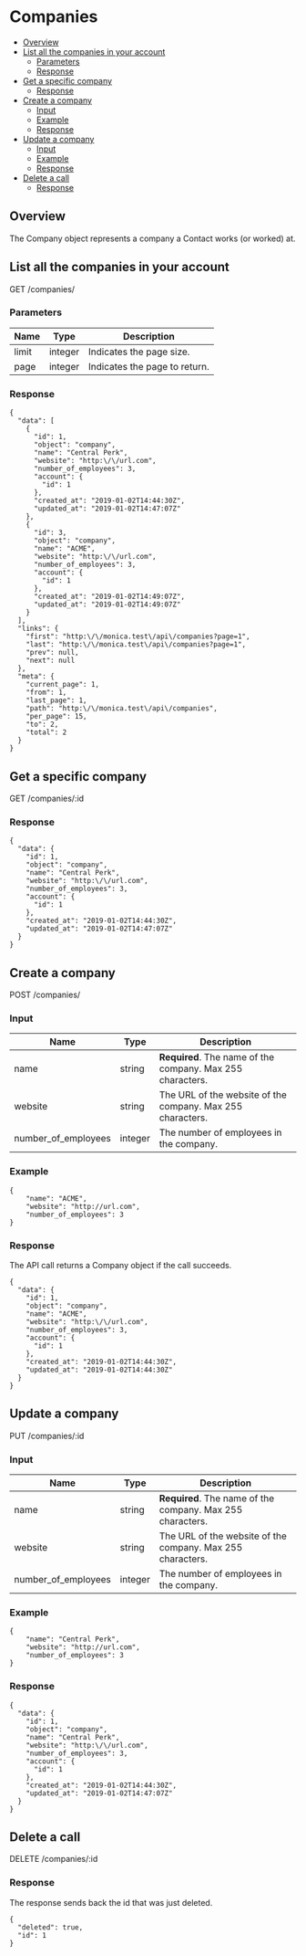 # Companies

<!-- TOC -->

- [Overview](#overview)
- [List all the companies in your account](#list-all-the-companies-in-your-account)
    - [Parameters](#parameters)
    - [Response](#response)
- [Get a specific company](#get-a-specific-company)
    - [Response](#response-1)
- [Create a company](#create-a-company)
    - [Input](#input)
    - [Example](#example)
    - [Response](#response-2)
- [Update a company](#update-a-company)
    - [Input](#input-1)
    - [Example](#example-1)
    - [Response](#response-3)
- [Delete a call](#delete-a-call)
    - [Response](#response-4)

<!-- /TOC -->

<a id="markdown-overview" name="overview"></a>
## Overview

The Company object represents a company a Contact works (or worked) at.

<a id="markdown-list-all-the-companies-in-your-account" name="list-all-the-companies-in-your-account"></a>
## List all the companies in your account

<span class="url">
  GET /companies/
</span>

<a id="markdown-parameters" name="parameters"></a>
### Parameters

| Name | Type | Description |
| ---- | ----------- | ----------- |
| limit | integer | Indicates the page size. |
| page | integer | Indicates the page to return. |

<a id="markdown-response" name="response"></a>
### Response

<pre><code class="json">{
  "data": [
    {
      "id": 1,
      "object": "company",
      "name": "Central Perk",
      "website": "http:\/\/url.com",
      "number_of_employees": 3,
      "account": {
        "id": 1
      },
      "created_at": "2019-01-02T14:44:30Z",
      "updated_at": "2019-01-02T14:47:07Z"
    },
    {
      "id": 3,
      "object": "company",
      "name": "ACME",
      "website": "http:\/\/url.com",
      "number_of_employees": 3,
      "account": {
        "id": 1
      },
      "created_at": "2019-01-02T14:49:07Z",
      "updated_at": "2019-01-02T14:49:07Z"
    }
  ],
  "links": {
    "first": "http:\/\/monica.test\/api\/companies?page=1",
    "last": "http:\/\/monica.test\/api\/companies?page=1",
    "prev": null,
    "next": null
  },
  "meta": {
    "current_page": 1,
    "from": 1,
    "last_page": 1,
    "path": "http:\/\/monica.test\/api\/companies",
    "per_page": 15,
    "to": 2,
    "total": 2
  }
}</code></pre>

<a id="markdown-get-a-specific-company" name="get-a-specific-company"></a>
## Get a specific company

<span class="url">
  GET /companies/:id
</span>

<a id="markdown-response-1" name="response-1"></a>
### Response

<pre><code class="json">{
  "data": {
    "id": 1,
    "object": "company",
    "name": "Central Perk",
    "website": "http:\/\/url.com",
    "number_of_employees": 3,
    "account": {
      "id": 1
    },
    "created_at": "2019-01-02T14:44:30Z",
    "updated_at": "2019-01-02T14:47:07Z"
  }
}</code></pre>

<a id="markdown-create-a-company" name="create-a-company"></a>
## Create a company

<span class="url">
  POST /companies/
</span>

<a id="markdown-input" name="input"></a>
### Input

| Name | Type | Description |
| ---- | ----------- | ----------- |
| name | string | <strong>Required</strong>. The name of the company. Max 255 characters. |
| website | string | The URL of the website of the company. Max 255 characters. |
| number_of_employees | integer | The number of employees in the company. |

<a id="markdown-example" name="example"></a>
### Example

<pre><code class="json">{
	"name": "ACME",
	"website": "http://url.com",
	"number_of_employees": 3
}</code></pre>

<a id="markdown-response-2" name="response-2"></a>
### Response

The API call returns a Company object if the call succeeds.

<pre><code class="json">{
  "data": {
    "id": 1,
    "object": "company",
    "name": "ACME",
    "website": "http:\/\/url.com",
    "number_of_employees": 3,
    "account": {
      "id": 1
    },
    "created_at": "2019-01-02T14:44:30Z",
    "updated_at": "2019-01-02T14:44:30Z"
  }
}</code></pre>

<a id="markdown-update-a-company" name="update-a-company"></a>
## Update a company

<span class="url">
  PUT /companies/:id
</span>

<a id="markdown-input-1" name="input-1"></a>
### Input

| Name | Type | Description |
| ---- | ----------- | ----------- |
| name | string | <strong>Required</strong>. The name of the company. Max 255 characters. |
| website | string | The URL of the website of the company. Max 255 characters. |
| number_of_employees | integer | The number of employees in the company. |

<a id="markdown-example-1" name="example-1"></a>
### Example

<pre><code class="json">{
	"name": "Central Perk",
	"website": "http://url.com",
	"number_of_employees": 3
}</code></pre>

<a id="markdown-response-3" name="response-3"></a>
### Response

<pre><code class="json">{
  "data": {
    "id": 1,
    "object": "company",
    "name": "Central Perk",
    "website": "http:\/\/url.com",
    "number_of_employees": 3,
    "account": {
      "id": 1
    },
    "created_at": "2019-01-02T14:44:30Z",
    "updated_at": "2019-01-02T14:47:07Z"
  }
}</code></pre>

<a id="markdown-delete-a-call" name="delete-a-call"></a>
## Delete a call

<span class="url">
  DELETE /companies/:id
</span>

<a id="markdown-response-4" name="response-4"></a>
### Response

The response sends back the id that was just deleted.

<pre><code class="json">{
  "deleted": true,
  "id": 1
}</code></pre>
